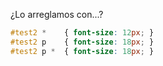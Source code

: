 ¿Lo arreglamos con...?

```css
#test2 *    { font-size: 12px; }
#test2 p    { font-size: 18px; }
#test2 p *  { font-size: 18px; }
```
